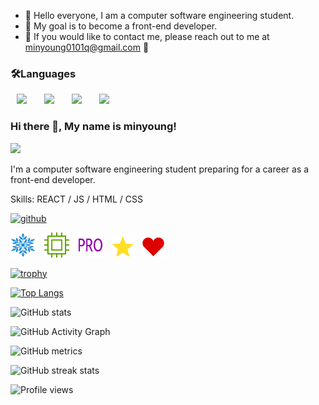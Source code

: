 - 👋 Hello everyone, I am a computer software engineering student.
- 👀 My goal is to become a front-end developer.
- 🌱 If you would like to contact me, please reach out to me at minyoung0101q@gmail.com 💞️

<h3>🛠Languages</h3>
<div>
  <img src="https://img.shields.io/badge/REACT-FF9A00?style=flat-square&logo=REACT&logoColor=pink" style="height : auto; margin-left : 10px; margin-right : 10px;"/></a>&nbsp;
<img src="https://img.shields.io/badge/HTML5-E34F26?style=flat-square&logo=HTML5&logoColor=white" style="height : auto; margin-left : 10px; margin-right : 10px;"/></a>&nbsp;
<img src="https://img.shields.io/badge/CSS3-1572B6?style=flat-square&logo=CSS3&logoColor=white" style="height : auto; margin-left : 10px; margin-right : 10px;"/></a>&nbsp;
<img src="https://img.shields.io/badge/JavaScript-F7DF1E?style=flat-square&logo=JavaScript&logoColor=white" style="height : auto; margin-left : 10px; margin-right : 10px;"/></a>&nbsp;
</div>

### Hi there 👋, My name is minyoung!
![](https://arturssmirnovs.github.io/github-profile-readme-generator/images/banner.png)

I'm a computer software engineering student preparing for a career as a front-end developer.

Skills: REACT / JS / HTML / CSS



[<img src='https://cdn.jsdelivr.net/npm/simple-icons@3.0.1/icons/github.svg' alt='github' height='40'>](https://github.com/minyoung0101q)  

<a href='https://archiveprogram.github.com/'><img src='https://raw.githubusercontent.com/acervenky/animated-github-badges/master/assets/acbadge.gif' width='40' height='40'></a> <a href='https://docs.github.com/en/developers'><img src='https://raw.githubusercontent.com/acervenky/animated-github-badges/master/assets/devbadge.gif' width='40' height='40'></a> <a href='https://github.com/pricing'><img src='https://raw.githubusercontent.com/acervenky/animated-github-badges/master/assets/pro.gif' width='40' height='40'></a> <a href='https://stars.github.com/'><img src='https://raw.githubusercontent.com/acervenky/animated-github-badges/master/assets/starbadge.gif' width='35' height='35'></a> <a href='https://docs.github.com/en/github/supporting-the-open-source-community-with-github-sponsors'><img src='https://raw.githubusercontent.com/acervenky/animated-github-badges/master/assets/sponsorbadge.gif' width='35' height='35'></a> 

[![trophy](https://github-profile-trophy.vercel.app/?username=minyoung0101q)](https://github.com/ryo-ma/github-profile-trophy)

[![Top Langs](https://github-readme-stats.vercel.app/api/top-langs/?username=minyoung0101q)](https://github.com/anuraghazra/github-readme-stats)

![GitHub stats](https://github-readme-stats.vercel.app/api?username=minyoung0101q&show_icons=true&count_private=true)  

![GitHub Activity Graph](https://activity-graph.herokuapp.com/graph?username=minyoung0101q)  

![GitHub metrics](https://metrics.lecoq.io/minyoung0101q)  

![GitHub streak stats](https://streak-stats.demolab.com/?user=minyoung0101q)  

![Profile views](https://gpvc.arturio.dev/minyoung0101q)  
